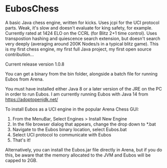 # EubosChess
A basic Java chess engine, written for kicks. Uses jcpi for the UCI protocol parts. Weak, it's slow and doesn't evaluate for king safety, for example. Currently rated at 1424 ELO on the CCRL (for Blitz 2+1 time control). Uses transpostion hashing and quiescence search extension, but doesn't search very deeply (averaging around 200K Nodes/s in a typical blitz game). This is my first chess engine, my first full Java project, my first open source contribution...

Current release version 1.0.8

You can get a binary from the bin folder, alongside a batch file for running Eubos from Arena.

You must have installed either Java 8 or a later version of the JRE on the PC in order to run Eubos. I am currently running Eubos with Java 14 from https://adoptopenjdk.net/

To install Eubos as a UCI engine in the popular Arena Chess GUI:

1. From the MenuBar, Select Engines > Install New Engine
2. In the file browser dialog that appears, change the drop down to *.bat
3. Navigate to the Eubos binary location, select Eubos.bat
4. Select UCI protocol to communicate with Eubos
5. That's it!

Alternatively, you can install the Eubos.jar file directly in Arena, but if you do this, be aware that the memory allocated to the JVM and Eubos will be capped to 2GB.
